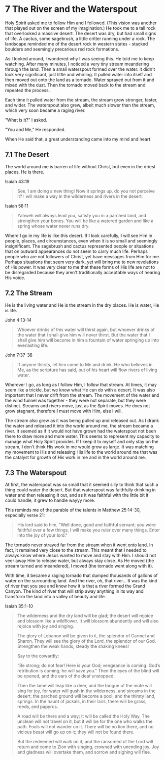 # 7 The River and the Waterspout

Holy Spirit asked me to follow Him and I followed. (This vision was another that played out on the screen of my imagination.) He took me to a tall rock that overlooked a massive desert. The desert was dry, but had small signs of life. A cactus, some sagebrush, a little critter running under a rock. The landscape reminded me of the desert rock in western states - stacked boulders and seemingly precarious red rock formations. 

As I looked around, I wondered why I was seeing this. He told me to keep watching. After many minutes, I noticed a very tiny stream meandering through the land. Then a small waterspout formed over the water. It didn't look very significant, just little and whirling. It pulled water into itself and then moved out onto the land as a tornado. Water sprayed out from it and mixed with the dust. Then the tornado moved back to the stream and repeated the process.

Each time it pulled water from the stream, the stream grew stronger, faster, and wider. The waterspout also grew, albeit much slower than the stream, which very soon became a raging river.

"What is it?" I asked.

"You and Me," He responded.

When He said that, a great understanding came into my mind and heart. 

## 7.1 The Desert
The world around me is barren of life without Christ, but even in the driest places, He is there.

Isaiah 43:19
> See, I am doing a new thing! Now it springs up, do you not perceive it? I will make a way in the wilderness and rivers in the desert.

Isaiah 58:11
> Yahweh will always lead you, satisfy you in a parched land, and strengthen your bones. You will be like a watered garden and like a spring whose water never runs dry.

Where I go in my life is like this desert. If I look carefully, I will see Him in people, places, and circumstances, even when it is so small and seemingly insignificant. The sagebrush and cactus represented people or situations that on outward appearances do not seem to carry much life. Perhaps people who are not followers of Christ, yet have messages from Him for me. Perhaps situations that seem very dark, yet will bring me to new revelations of His power. It was very clear to me that these forms of His life are not to be disregarded because they aren't traditionally acceptable ways of hearing His voice.

## 7.2 The Stream
He is the living water and He is the stream in the dry places. He is water, He is life.

John 4:13-14
> Whoever drinks of this water will thirst again, but whoever drinks of the water that I shall give him will never thirst. But the water that I shall give him will become in him a fountain of water springing up into everlasting life.

John 7:37-38
> If anyone thirsts, let him come to Me and drink. He who believes in Me, as the scripture has said, out of his heart will flow rivers of living water. 

Wherever I go, as long as I follow Him, I follow that stream. At times, it may seem like a trickle, but we know what He can do with a desert. It was also important that I never drift from the stream. The movement of the water and the wind funnel was together - they were not separate, but they were distinct. Streams and rivers move, just as the Spirit moves. He does not grow stagnant, therefore I must move with Him, else I will.

The stream also grew as it was being pulled up and released out. As I drank the water and released it into the world around me, the stream became a river. It seemed as if it would not have grown had the waterspout not been there to draw more and more water. This seems to represent  my capacity to manage what Holy Spirit provides. If I keep it to myself and only stay on the stream, I don't think His work in me would grow as large. It was matching my movement to His and releasing His life to the world around me that was the catalyst for growth of His work in me and in the world around me.

## 7.3 The Waterspout 
At first, the waterspout was so small that it seemed silly to think that such a thing could water the desert. But that waterspout was faithfully drinking in water and then releasing it out, and as it was faithful with the little bit it could handle, it grew to handle wayyy more.

This reminds me of the parable of the talents in Matthew 25:14-30, especially verse 21:

> His lord said to him, "Well done, good and faithful servant; you were faithful over a few things, I will make you ruler over many things. Enter into the joy of your lord."

The tornado never strayed far from the stream when it went onto land. In fact, it remained very close to the stream. This meant that I needed to always know where Jesus wanted to move and stay with Him. I should not veer away Him to release water, but always stay close. As He moved (the stream turned and meandered), I moved (the tornado went along with it).

With time, it became a raging tornado that dumped thousands of gallons of water on the surrounding land. And the river, oh, that river... It was the kind of river that you see and know how it is that a river formed the Grand Canyon. The kind of river that will strip away anything in its way and transform the land into a valley of beauty and life.

Isaiah 35:1-10
> The wilderness and the dry land will be glad; the desert will rejoice and blossom like a wildflower. It will blossom abundantly and will also rejoice with joy and singing.
>
> The glory of Lebanon will be given to it, the splendor of Carmel and Sharon. They will see the glory of the Lord, the splendor of our God. Strengthen the weak hands, steady the shaking knees!
>
> Say to the cowardly:
>
> “Be strong; do not fear! Here is your God; vengeance is coming. God’s retribution is coming; he will save you.” Then the eyes of the blind will be opened, and the ears of the deaf unstopped.
>
> Then the lame will leap like a deer, and the tongue of the mute will sing for joy, for water will gush in the wilderness, and streams in the desert; the parched ground will become a pool, and the thirsty land, springs. In the haunt of jackals, in their lairs, there will be grass, reeds, and papyrus.
>
> A road will be there and a way; it will be called the Holy Way. The unclean will not travel on it, but it will be for the one who walks the path. Fools will not wander on it. There will be no lion there, and no vicious beast will go up on it; they will not be found there.
>
> But the redeemed will walk on it, and the ransomed of the Lord will return and come to Zion with singing, crowned with unending joy. Joy and gladness will overtake them, and sorrow and sighing will flee.
